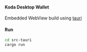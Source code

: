 

#### Koda Desktop Wallet

Embedded WebView build using [tauri](https://tauri.app/)

#### Run

```bash
cd src-tauri
cargo run
```
